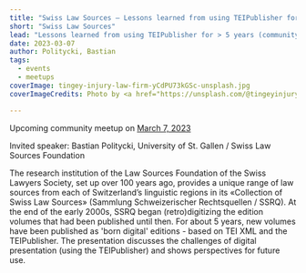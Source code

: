 ```yaml
---
title: "Swiss Law Sources – Lessons learned from using TEIPublisher for > 5 years"
short: "Swiss Law Sources"
lead: "Lessons learned from using TEIPublisher for > 5 years (community meetup March 7)"
date: 2023-03-07
author: Politycki, Bastian
tags:
  - events
  - meetups
coverImage: tingey-injury-law-firm-yCdPU73kGSc-unsplash.jpg
coverImageCredits: Photo by <a href="https://unsplash.com/@tingeyinjurylawfirm?utm_source=unsplash&utm_medium=referral&utm_content=creditCopyText">Tingey Injury Law Firm</a> on <a href="https://unsplash.com/s/photos/recht?utm_source=unsplash&utm_medium=referral&utm_content=creditCopyText">Unsplash</a>

---
```


Upcoming community meetup on [March 7, 2023](https://www.timeanddate.com/worldclock/fixedtime.html?msg=e-editiones+Community+Meetup&iso=20230307T17&p1=1425&ah=1)

Invited speaker: Bastian Politycki, University of St. Gallen / Swiss Law Sources Foundation

The research institution of the Law Sources Foundation of the Swiss Lawyers Society, set up over 100 years ago, provides a unique range of law sources from each of Switzerland’s linguistic regions in its «Collection of Swiss Law Sources» (Sammlung Schweizerischer Rechtsquellen / SSRQ). At the end of the early 2000s, SSRQ began (retro)digitizing the edition volumes that had been published until then. For about 5 years, new volumes have been published as 'born digital' editions - based on TEI XML and the TEIPublisher. The presentation discusses the challenges of digital presentation (using the TEIPublisher) and shows perspectives for future use.